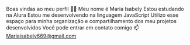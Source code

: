 Boas vindas ao meu perfil 💙💙
Meu nome é Maria Isabely
Estou estudando na Alura
Estou me desenvolvendo na linguagem JavaScript
Utilizo esse espaço para minha organização e compartilhamento dos meu projetos desenvolvidos
Você pode entrar em contato comigo 📫
Mariaisabely669@gmail.com
